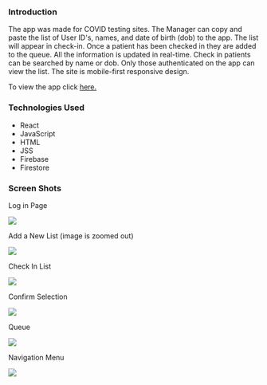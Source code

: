 <h3>Introduction</h3>
<p>The app was made for COVID testing sites. The Manager can copy and paste the list of User ID's, names, and date of birth (dob) to the app. The list will appear in check-in. Once a patient has been checked in they are added to the queue. All the information is updated in real-time. Check in patients can be searched by name or dob. Only those authenticated on the app can view the list. The site is mobile-first responsive design.</p>
<p>To view the app click <a href='https://fast-queue-web.web.app/login'>here.</a></p>

<h3>Technologies Used</h3>
<ul>
  <li>React</li>
  <li>JavaScript</li>
  <li>HTML</li>
  <li>JSS</li>
  <li>Firebase</li>
  <li>Firestore</li>
</ul>


<h3>Screen Shots</h3>
<p>Log in Page</p>
<img style='max-width: 650px' src='https://imgur.com/NIDDCDt' />
<p>Add a New List (image is zoomed out)</p>
<img style='max-width: 650px' src='https://imgur.com/WCkU2wp' />
<p>Check In List</p>
<img style='max-width: 650px' src='https://imgur.com/xQAbJYw' />
<p>Confirm Selection</p>
<img style='max-width: 650px' src='https://imgur.com/6snK3ZO' />
<p>Queue</p>
<img style='max-width: 650px' src='https://imgur.com/lzND9Tt' />
<p>Navigation Menu</p>
<img style='max-width: 650px' src='https://imgur.com/WCkU2wp' />
